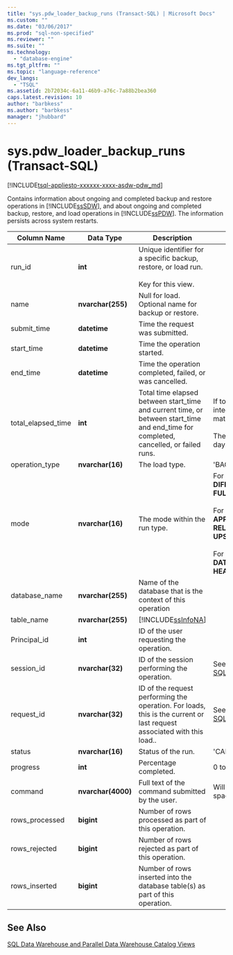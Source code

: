 ```yaml
---
title: "sys.pdw_loader_backup_runs (Transact-SQL) | Microsoft Docs"
ms.custom: ""
ms.date: "03/06/2017"
ms.prod: "sql-non-specified"
ms.reviewer: ""
ms.suite: ""
ms.technology: 
  - "database-engine"
ms.tgt_pltfrm: ""
ms.topic: "language-reference"
dev_langs: 
  - "TSQL"
ms.assetid: 2b72034c-6a11-46b9-a76c-7a88b2bea360
caps.latest.revision: 10
author: "barbkess"
ms.author: "barbkess"
manager: "jhubbard"
---
```

# sys.pdw_loader_backup_runs (Transact-SQL)
[!INCLUDE[tsql-appliesto-xxxxxx-xxxx-asdw-pdw_md](../../includes/tsql-appliesto-xxxxxx-xxxx-asdw-pdw-md.md)]

  Contains information about ongoing and completed backup and restore operations in [!INCLUDE[ssSDW](../../includes/sssdw-md.md)], and about ongoing and completed backup, restore, and load operations in [!INCLUDE[ssPDW](../../includes/sspdw-md.md)]. The information persists across system restarts.  
  
|Column Name|Data Type|Description|Range|  
|-----------------|---------------|-----------------|-----------|  
|run_id|**int**|Unique identifier for a specific backup, restore, or load run.<br /><br /> Key for this view.||  
|name|**nvarchar(255)**|Null for load. Optional name for backup or restore.||  
|submit_time|**datetime**|Time the request was submitted.||  
|start_time|**datetime**|Time the operation started.||  
|end_time|**datetime**|Time the operation completed, failed, or was cancelled.||  
|total_elapsed_time|**int**|Total time elapsed between start_time and current time, or between start_time and end_time for completed, cancelled, or failed runs.|If total_elapsed_time exceeds the maximum value for an integer (24.8 days in milliseconds), it will cause materialization failure due to overflow.<br /><br /> The maximum value in milliseconds is equivalent to 24.8 days.|  
|operation_type|**nvarchar(16)**|The load type.|'BACKUP', 'LOAD', 'RESTORE'|  
|mode|**nvarchar(16)**|The mode within the run type.|For operation_type = **BACKUP**<br />**DIFFERENTIAL**<br />**FULL**<br /><br /> For operation_type = **LOAD**<br />**APPEND**<br />**RELOAD**<br />**UPSERT**<br /><br /> For operation_type = **RESTORE**<br />**DATABASE**<br />**HEADER_ONLY**|  
|database_name|**nvarchar(255)**|Name of the database that is the context of this operation||  
|table_name|**nvarchar(255)**|[!INCLUDE[ssInfoNA](../../includes/ssinfona-md.md)]||  
|Principal_id|**int**|ID of the user requesting the operation.||  
|session_id|**nvarchar(32)**|ID of the session performing the operation.|See session_id in [sys.dm_pdw_exec_sessions &#40;Transact-SQL&#41;](../../relational-databases/system-dynamic-management-views/sys-dm-pdw-exec-sessions-transact-sql.md).|  
|request_id|**nvarchar(32)**|ID of the request performing the operation. For loads, this is the current or last request associated with this load..|See request_id in [sys.dm_pdw_exec_requests &#40;Transact-SQL&#41;](../../relational-databases/system-dynamic-management-views/sys-dm-pdw-exec-requests-transact-sql.md).|  
|status|**nvarchar(16)**|Status of the run.|'CANCELLED','COMPLETED','FAILED','QUEUED','RUNNING'|  
|progress|**int**|Percentage completed.|0 to 100|  
|command|**nvarchar(4000)**|Full text of the command submitted by the user.|Will be truncated if longer than 4000 characters (counting spaces).|  
|rows_processed|**bigint**|Number of rows processed as part of this operation.||  
|rows_rejected|**bigint**|Number of rows rejected as part of this operation.||  
|rows_inserted|**bigint**|Number of rows inserted into the database table(s) as part of this operation.||  
  
## See Also  
 [SQL Data Warehouse and Parallel Data Warehouse Catalog Views](../../relational-databases/system-catalog-views/sql-data-warehouse-and-parallel-data-warehouse-catalog-views.md)  
  
  